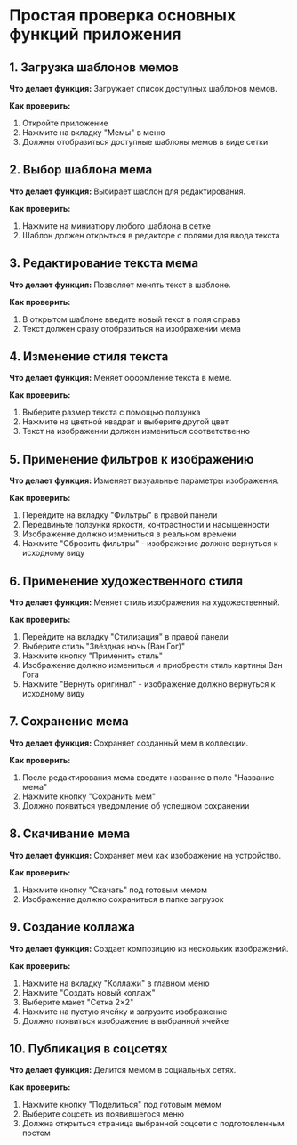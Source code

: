 # Простая проверка основных функций приложения

## 1. Загрузка шаблонов мемов

**Что делает функция:** Загружает список доступных шаблонов мемов.

**Как проверить:**
1. Откройте приложение
2. Нажмите на вкладку "Мемы" в меню
3. Должны отобразиться доступные шаблоны мемов в виде сетки

## 2. Выбор шаблона мема

**Что делает функция:** Выбирает шаблон для редактирования.

**Как проверить:**
1. Нажмите на миниатюру любого шаблона в сетке
2. Шаблон должен открыться в редакторе с полями для ввода текста

## 3. Редактирование текста мема

**Что делает функция:** Позволяет менять текст в шаблоне.

**Как проверить:**
1. В открытом шаблоне введите новый текст в поля справа
2. Текст должен сразу отобразиться на изображении мема

## 4. Изменение стиля текста

**Что делает функция:** Меняет оформление текста в меме.

**Как проверить:**
1. Выберите размер текста с помощью ползунка
2. Нажмите на цветной квадрат и выберите другой цвет
3. Текст на изображении должен измениться соответственно

## 5. Применение фильтров к изображению

**Что делает функция:** Изменяет визуальные параметры изображения.

**Как проверить:**
1. Перейдите на вкладку "Фильтры" в правой панели
2. Передвиньте ползунки яркости, контрастности и насыщенности
3. Изображение должно измениться в реальном времени
4. Нажмите "Сбросить фильтры" - изображение должно вернуться к исходному виду

## 6. Применение художественного стиля

**Что делает функция:** Меняет стиль изображения на художественный.

**Как проверить:**
1. Перейдите на вкладку "Стилизация" в правой панели
2. Выберите стиль "Звёздная ночь (Ван Гог)"
3. Нажмите кнопку "Применить стиль"
4. Изображение должно измениться и приобрести стиль картины Ван Гога
5. Нажмите "Вернуть оригинал" - изображение должно вернуться к исходному виду

## 7. Сохранение мема

**Что делает функция:** Сохраняет созданный мем в коллекции.

**Как проверить:**
1. После редактирования мема введите название в поле "Название мема"
2. Нажмите кнопку "Сохранить мем"
3. Должно появиться уведомление об успешном сохранении

## 8. Скачивание мема

**Что делает функция:** Сохраняет мем как изображение на устройство.

**Как проверить:**
1. Нажмите кнопку "Скачать" под готовым мемом
2. Изображение должно сохраниться в папке загрузок

## 9. Создание коллажа

**Что делает функция:** Создает композицию из нескольких изображений.

**Как проверить:**
1. Нажмите на вкладку "Коллажи" в главном меню
2. Нажмите "Создать новый коллаж"
3. Выберите макет "Сетка 2×2"
4. Нажмите на пустую ячейку и загрузите изображение
5. Должно появиться изображение в выбранной ячейке

## 10. Публикация в соцсетях

**Что делает функция:** Делится мемом в социальных сетях.

**Как проверить:**
1. Нажмите кнопку "Поделиться" под готовым мемом
2. Выберите соцсеть из появившегося меню
3. Должна открыться страница выбранной соцсети с подготовленным постом